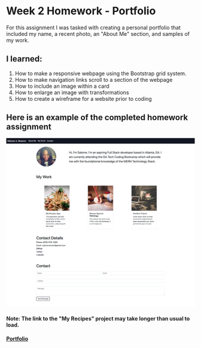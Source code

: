 # Week 2 Homework - Portfolio

For this assignment I was tasked with creating a personal portfolio that included my name, a recent photo, an "About Me" section, and samples of my work.  

## I learned:
1. How to make a responsive webpage using the Bootstrap grid system.
2. How to make navigation links scroll to a section of the webpage
3. How to include an image within a card
4. How to enlarge an image with transformations
5. How to create a wireframe for a website prior to coding

## Here is an example of the completed homework assignment

![Homework Demo](Assets/images/Portfolio.png)


#### Note: The link to the "My Recipes" project may take longer than usual to load.

#### [Portfolio](https://sranson.github.io/GTBC-WK-2-HW/)